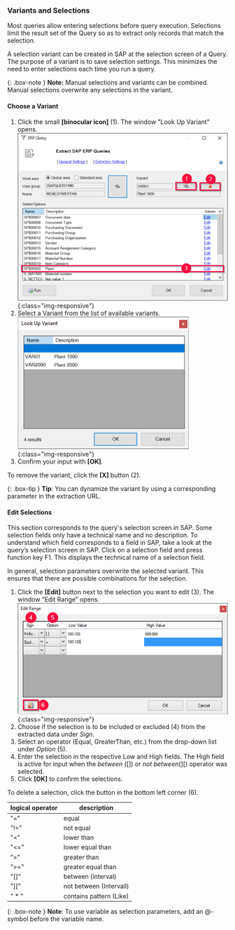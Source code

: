 ### Variants and Selections
Most queries allow entering selections before query execution.
Selections limit the result set of the Query so as to extract only records that match the selection.<br>

A selection variant can be created in SAP at the selection screen of a Query. The purpose of a variant is to save selection settings. 
This minimizes the need to enter selections each time you run a query.

{: .box-note }
**Note:** Manual selections and variants can be combined. Manual selections overwrite any selections in the variant.



#### Choose a Variant

1. Click the small **[binocular icon]** (1). The window "Look Up Variant" opens.
![Query-Variants-Selection](/img/content/Query-Variants-Selections.png){:class="img-responsive"}
2. Select a Variant from the list of available variants. <br>
![Query-Variant-02](/img/content/Query-Variant-02.png){:class="img-responsive"}
3. Confirm your input with **[OK]**.

To remove the variant, click the **[X]** button (2).<br>

{: .box-tip }
**Tip**: You can dynamize the variant by using a corresponding parameter in the extraction URL.


#### Edit Selections
This section corresponds to the query's selection screen in SAP. Some selection fields only have a technical name and no description. 
To understand which field corresponds to a field in SAP, take a look at the query’s selection screen in SAP. 
Click on a selection field and press function key F1. This displays the technical name of a selection field.

In general, selection parameters overwrite the selected variant. 
This ensures that there are possible combinations for the selection.

1. Click the **[Edit]** button next to the selection you want to edit (3). The window “Edit Range” opens.
![Query-Selection-Parameters-02](/img/content/Selection-Options-Fill-02.png){:class="img-responsive"}
2. Choose if the selection is to be included or excluded (4) from the extracted data under *Sign*.
3. Select an operator (Equal, GreaterThan, etc.) from the drop-down list under *Option* (5).
4. Enter the selection in the respective Low and High fields. The High field is active for input when the *between* ([]) or *not between*(][) operator was selected.
5. Click **[OK]** to confirm the selections.

To delete a selection, click the button in the bottom left corner (6).

| logical operator   | description   |
|---------------|-------------------------|
| "="     | equal      |
| "!=" | not equal     |
| "<"     | lower than   | 
| "<="      | lower equal than   | 
| ">"    | greater than   | 
| ">="   | greater equal than | 
| "[]" | between (interval) | 
| "]["       | not between (Intervall) | 
| " * "    | contains pattern (Like) | 

{: .box-note }
**Note**: To use variable as selection parameters, add an @-symbol before the variable name.
